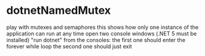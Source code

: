 # dotnetNamedMutex
play with mutexes and semaphores
this shows how only one instance of the application can run at any time
open two console windows (.NET 5 must be installed)
"run dotnet" from the consoles:
the first one should enter the forever while loop
the second one should just exit

